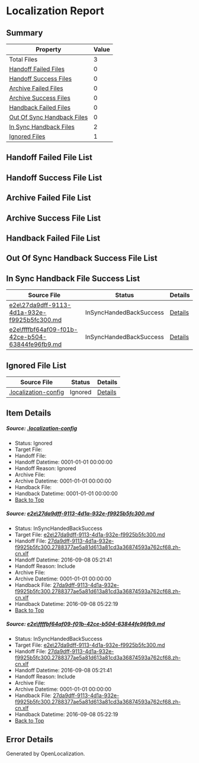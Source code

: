 # <a name='report-top'></a> Localization Report

## Summary
 Property | Value 
 -------- | ----- 
 Total Files | 3
[ Handoff Failed Files ](#handoff-failed-list)| 0
[ Handoff Success Files ](#handoff-success-list)| 0
[ Archive Failed Files ](#archive-failed-list)| 0
[ Archive Success Files ](#archive-success-list)| 0
[ Handback Failed Files ](#handback-failed-list)| 0
[ Out Of Sync Handback Files ](#outofsync-handback-success-list)| 0
[ In Sync Handback Files ](#insync-handback-success-list)| 2
[ Ignored Files ](#ignored-list)| 1

## <a name='handoff-failed-list'></a> Handoff Failed File List

## <a name='handoff-success-list'></a> Handoff Success File List

## <a name='archive-failed-list'></a> Archive Failed File List

## <a name='archive-success-list'></a> Archive Success File List

## <a name='handback-failed-list'></a> Handback Failed File List

## <a name='outofsync-handback-success-list'></a> Out Of Sync Handback Success File List

## <a name='insync-handback-success-list'></a> In Sync Handback File Success List
 Source File | Status | Details 
 ----------- | ------ | ------- 
 [e2e\27da9dff-9113-4d1a-932e-f9925b5fc300.md](https://github.com/OpenLocalizationTestOrg/ol-test0/blob/4e3e30e1c09222d6f04c7c6a4dc4472f320802a0/e2e/27da9dff-9113-4d1a-932e-f9925b5fc300.md) | InSyncHandedBackSuccess | [Details](#284260edf76388fcc03f911d7a60713050bed12c1)
 [e2e\ffffbf64af09-f01b-42ce-b504-63844fe96fb9.md](https://github.com/OpenLocalizationTestOrg/ol-test0/blob/4e3e30e1c09222d6f04c7c6a4dc4472f320802a0/e2e/ffffbf64af09-f01b-42ce-b504-63844fe96fb9.md) | InSyncHandedBackSuccess | [Details](#284260edf76388fcc03f911d7a60713050bed12c2)

## <a name='ignored-list'></a> Ignored File List
 Source File | Status | Details 
 ----------- | ------ | ------- 
 [.localization-config](https://github.com/OpenLocalizationTestOrg/ol-test0/blob/4e3e30e1c09222d6f04c7c6a4dc4472f320802a0/.localization-config) | Ignored | [Details](#3d4f252ac210baf56311d7e97dcc2db10974dbd20)

## Item Details
##### <a name='3d4f252ac210baf56311d7e97dcc2db10974dbd20'></a> Source: [.localization-config](https://github.com/OpenLocalizationTestOrg/ol-test0/blob/4e3e30e1c09222d6f04c7c6a4dc4472f320802a0/.localization-config)
* Status: Ignored
* Target File: 
* Handoff File: 
* Handoff Datetime: 0001-01-01 00:00:00
* Handoff Reason: Ignored
* Archive File: 
* Archive Datetime: 0001-01-01 00:00:00
* Handback File: 
* Handback Datetime: 0001-01-01 00:00:00
* [Back to Top](#report-top)

##### <a name='284260edf76388fcc03f911d7a60713050bed12c1'></a> Source: [e2e\27da9dff-9113-4d1a-932e-f9925b5fc300.md](https://github.com/OpenLocalizationTestOrg/ol-test0/blob/4e3e30e1c09222d6f04c7c6a4dc4472f320802a0/e2e/27da9dff-9113-4d1a-932e-f9925b5fc300.md)
* Status: InSyncHandedBackSuccess
* Target File: [e2e\27da9dff-9113-4d1a-932e-f9925b5fc300.md](https://github.com/OpenLocalizationTestOrg/ol-test0-zhcn/blob/1d68c054c0561f55f7ff713e4791b03507628fc5/e2e/27da9dff-9113-4d1a-932e-f9925b5fc300.md)
* Handoff File: [27da9dff-9113-4d1a-932e-f9925b5fc300.2788377ae5a81d613a81cd3a36874593a762cf68.zh-cn.xlf](https://github.com/OpenLocalizationTestOrg/ol-test0-handoff/blob/09c014baae09d9a390932b443907c74ee993b81e/ol-handoff/OpenLocalizationTestOrg/ol-test0-zhcn/ci/ht/27da9dff-9113-4d1a-932e-f9925b5fc300.2788377ae5a81d613a81cd3a36874593a762cf68.zh-cn.xlf)
* Handoff Datetime: 2016-09-08 05:21:41
* Handoff Reason: Include
* Archive File: 
* Archive Datetime: 0001-01-01 00:00:00
* Handback File: [27da9dff-9113-4d1a-932e-f9925b5fc300.2788377ae5a81d613a81cd3a36874593a762cf68.zh-cn.xlf](https://github.com/OpenLocalizationTestOrg/ol-test0-handback/blob/54edfe5d6884af8ee993d4ad65c796c90c71fdc9/ol-handback/OpenLocalizationTestOrg/ol-test0-zhcn/ci/ht/27da9dff-9113-4d1a-932e-f9925b5fc300.2788377ae5a81d613a81cd3a36874593a762cf68.zh-cn.xlf)
* Handback Datetime: 2016-09-08 05:22:19
* [Back to Top](#report-top)

##### <a name='284260edf76388fcc03f911d7a60713050bed12c2'></a> Source: [e2e\ffffbf64af09-f01b-42ce-b504-63844fe96fb9.md](https://github.com/OpenLocalizationTestOrg/ol-test0/blob/4e3e30e1c09222d6f04c7c6a4dc4472f320802a0/e2e/ffffbf64af09-f01b-42ce-b504-63844fe96fb9.md)
* Status: InSyncHandedBackSuccess
* Target File: [e2e\27da9dff-9113-4d1a-932e-f9925b5fc300.md](https://github.com/OpenLocalizationTestOrg/ol-test0-zhcn/blob/1d68c054c0561f55f7ff713e4791b03507628fc5/e2e/27da9dff-9113-4d1a-932e-f9925b5fc300.md)
* Handoff File: [27da9dff-9113-4d1a-932e-f9925b5fc300.2788377ae5a81d613a81cd3a36874593a762cf68.zh-cn.xlf](https://github.com/OpenLocalizationTestOrg/ol-test0-handoff/blob/09c014baae09d9a390932b443907c74ee993b81e/ol-handoff/OpenLocalizationTestOrg/ol-test0-zhcn/ci/ht/27da9dff-9113-4d1a-932e-f9925b5fc300.2788377ae5a81d613a81cd3a36874593a762cf68.zh-cn.xlf)
* Handoff Datetime: 2016-09-08 05:21:41
* Handoff Reason: Include
* Archive File: 
* Archive Datetime: 0001-01-01 00:00:00
* Handback File: [27da9dff-9113-4d1a-932e-f9925b5fc300.2788377ae5a81d613a81cd3a36874593a762cf68.zh-cn.xlf](https://github.com/OpenLocalizationTestOrg/ol-test0-handback/blob/54edfe5d6884af8ee993d4ad65c796c90c71fdc9/ol-handback/OpenLocalizationTestOrg/ol-test0-zhcn/ci/ht/27da9dff-9113-4d1a-932e-f9925b5fc300.2788377ae5a81d613a81cd3a36874593a762cf68.zh-cn.xlf)
* Handback Datetime: 2016-09-08 05:22:19
* [Back to Top](#report-top)


## Error Details

Generated by OpenLocalization.

